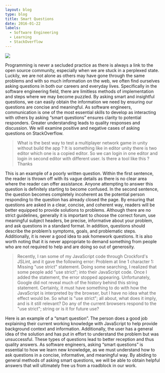 ```yaml
---
layout: blog
type: blog
title: Smart Questions
date: 2016-01-22
labels:
  - Software Engineering
  - Learning
  - StackOverflow
---
```

<img class="ui medium right floated rounded image" src="../images/blog/smart-questions.jpg">

Programming is never a secluded practice as there is always a link to the open source community, especially when we are stuck in a perplexed state. Luckily, we are not alone as others may have gone through the same problems and with so much information on the web, we often find ourselves asking questions in both our careers and everyday lives. Specifically in the software engineering field, there are limitless methods of implementation and steps where we may become puzzled. By asking smart and insightful questions, we can easily obtain the information we need by ensuring our questions are concise and meaningful.
As software engineers, communication is one of the most essential skills to develop as interacting with others by asking “smart questions” ensures clarity to potential responders. Greater understanding leads to quality responses and discussion. We will examine positive and negative cases of asking questions on StackOverflow. 
<blockquote cite="http://stackoverflow.com/questions/41801249/how-to-test-multiplayer-games-unity-without-build-the-app">
What is the best way to test a multiplayer network game in unity without build the app ?
It is something like in editor unity there is two editor which one is a copied editor. So we can login in one editor and login in second editor with different user. Is there a tool like this ?
Thanks
</blockquote>
This is an example of a poorly written question. Within the first sentence, the reader is thrown off with its vague details as there is no clear area where the reader can offer assistance. Anyone attempting to answer this question is definitely starting to become confused. In the second sentence, the question becomes completely incoherent as the potential person responding to the question has already closed the page. By ensuring that questions are asked in a clear, concise, and coherent way, readers will be better equipped to provide solutions to problems. Although there are no strict guidelines, generally it is important to choose the correct forum, use meaningful subject headers, be precise, informative about your problem, and ask questions in a standard format. In addition, questions should describe the problem’s symptoms, goals, and problematic steps. Additionally, it is never a good idea to ask homework questions. It is also worth noting that it is never appropriate to demand something from people who are not required to help and are doing so out of generosity. 
<blockquote cite="http://stackoverflow.com/questions/1335851/what-does-use-strict-do-in-javascript-and-what-is-the-reasoning-behind-it">
Recently, I ran some of my JavaScript code through Crockford's JSLint, and it gave the following error:
Problem at line 1 character 1: Missing "use strict" statement.
Doing some searching, I realized that some people add "use strict"; into their JavaScript code. Once I added the statement, the error stopped appearing. Unfortunately, Google did not reveal much of the history behind this string statement. Certainly, it must have something to do with how the JavaScript is interpreted by the browser, but I have no idea what the effect would be.
So what is "use strict"; all about, what does it imply, and is it still relevant?
Do any of the current browsers respond to the "use strict"; string or is it for future use?
</blockquote>
Here is an example of a “smart question”. The person does a good job explaining their current working knowledge with JavaScript to help provide background context and information. Additionally, the user has a general idea of the solution and has put in effort to understand the problem but was unsuccessful. These types of questions lead to better reception and thus quality answers. 
As software engineers, asking “smart questions” is essential to how we learn new knowledge, as we must understand how to ask questions in a concise, informative, and meaningful way. By abiding to general methods of asking smart questions, we will be able to obtain helpful answers that will ultimately free us from a roadblock in our work. 

